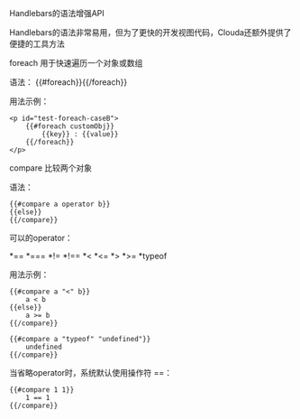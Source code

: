 Handlebars的语法增强API

Handlebars的语法非常易用，但为了更快的开发视图代码，Clouda还额外提供了便捷的工具方法

foreach 
用于快速遍历一个对象或数组

语法：
    {{#foreach}}{{/foreach}}

用法示例：

    <p id="test-foreach-caseB">  
        {{#foreach customObj}}
            {{key}} : {{value}}
        {{/foreach}}
    </p>


compare
比较两个对象

语法：

    {{#compare a operator b}}
    {{else}}
    {{/compare}}

可以的operator：

 *==
 *===
 *!=
 *!==
 *<
 *<=
 *>
 *>=
 *typeof

用法示例：

    {{#compare a "<" b}}
		a < b
	{{else}}
		a >= b
	{{/compare}}

    {{#compare a "typeof" "undefined"}}
		undefined
	{{/compare}}

当省略operator时，系统默认使用操作符 ==：

    {{#compare 1 1}}
		1 == 1
	{{/compare}}


